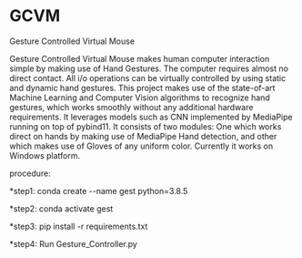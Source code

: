 # GCVM

Gesture Controlled Virtual Mouse

Gesture Controlled Virtual Mouse makes human computer interaction simple by making use of Hand Gestures. The computer requires almost no direct contact. All i/o operations can be virtually controlled by using static and dynamic hand gestures. This project makes use of the state-of-art Machine Learning and Computer Vision algorithms to recognize hand gestures, which works smoothly without any additional hardware requirements. It leverages models such as CNN implemented by MediaPipe running on top of pybind11. It consists of two modules: One which works direct on hands by making use of MediaPipe Hand detection, and other which makes use of Gloves of any uniform color. Currently it works on Windows platform.

procedure: 

*step1: conda create --name gest python=3.8.5

*step2: conda activate gest

*step3: pip install -r requirements.txt

*step4: Run Gesture_Controller.py
